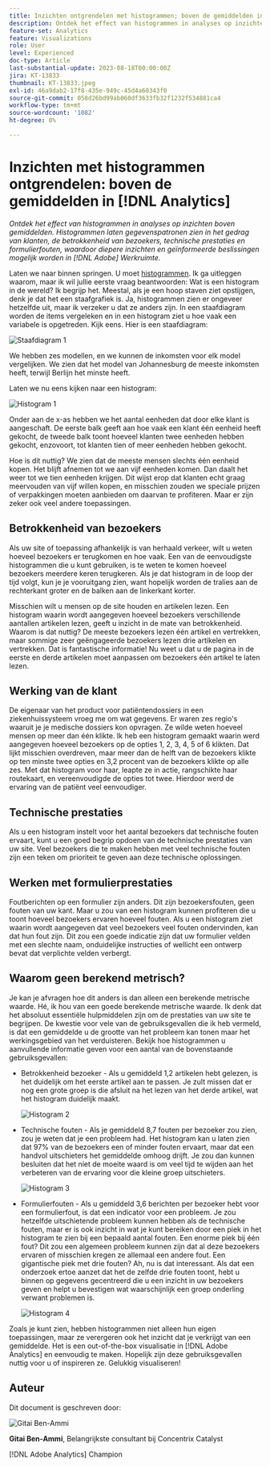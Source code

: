 ```yaml
---
title: Inzichten ontgrendelen met histogrammen; boven de gemiddelden in [!DNL Analytics]
description: Ontdek het effect van histogrammen in analyses op inzichten boven gemiddelden.
feature-set: Analytics
feature: Visualizations
role: User
level: Experienced
doc-type: Article
last-substantial-update: 2023-08-18T00:00:00Z
jira: KT-13833
thumbnail: KT-13833.jpeg
exl-id: 46a9dab2-17f8-435e-949c-45d4a60343f0
source-git-commit: 058d26bd99ab060df3633fb32f1232f534881ca4
workflow-type: tm+mt
source-wordcount: '1082'
ht-degree: 0%

---
```


# Inzichten met histogrammen ontgrendelen: boven de gemiddelden in [!DNL Analytics]

_Ontdek het effect van histogrammen in analyses op inzichten boven gemiddelden. Histogrammen laten gegevenspatronen zien in het gedrag van klanten, de betrokkenheid van bezoekers, technische prestaties en formulierfouten, waardoor diepere inzichten en geïnformeerde beslissingen mogelijk worden in [!DNL Adobe] Werkruimte._

Laten we naar binnen springen. U moet [histogrammen](https://experienceleague.adobe.com/docs/analytics/analyze/analysis-workspace/visualizations/histogram.html). Ik ga uitleggen waarom, maar ik wil jullie eerste vraag beantwoorden: Wat is een histogram in de wereld? Ik begrijp het. Meestal, als je een hoop staven ziet opstijgen, denk je dat het een staafgrafiek is. Ja, histogrammen zien er ongeveer hetzelfde uit, maar ik verzeker u dat ze anders zijn. In een staafdiagram worden de items vergeleken en in een histogram ziet u hoe vaak een variabele is opgetreden. Kijk eens. Hier is een staafdiagram:

![Staafdiagram 1](assets/bar-chart-1.png)

We hebben zes modellen, en we kunnen de inkomsten voor elk model vergelijken. We zien dat het model van Johannesburg de meeste inkomsten heeft, terwijl Berlijn het minste heeft.

Laten we nu eens kijken naar een histogram:

![Histogram 1](assets/histogram-1.png)

Onder aan de x-as hebben we het aantal eenheden dat door elke klant is aangeschaft. De eerste balk geeft aan hoe vaak een klant één eenheid heeft gekocht, de tweede balk toont hoeveel klanten twee eenheden hebben gekocht, enzovoort, tot klanten tien of meer eenheden hebben gekocht.

Hoe is dit nuttig? We zien dat de meeste mensen slechts één eenheid kopen. Het blijft afnemen tot we aan vijf eenheden komen. Dan daalt het weer tot we tien eenheden krijgen. Dit wijst erop dat klanten echt graag meervouden van vijf willen kopen, en misschien zouden we speciale prijzen of verpakkingen moeten aanbieden om daarvan te profiteren. Maar er zijn zeker ook veel andere toepassingen.

## Betrokkenheid van bezoekers

Als uw site of toepassing afhankelijk is van herhaald verkeer, wilt u weten hoeveel bezoekers er terugkomen en hoe vaak. Een van de eenvoudigste histogrammen die u kunt gebruiken, is te weten te komen hoeveel bezoekers meerdere keren terugkeren. Als je dat histogram in de loop der tijd volgt, kun je je vooruitgang zien, want hopelijk worden de tralies aan de rechterkant groter en de balken aan de linkerkant korter.

Misschien wilt u mensen op de site houden en artikelen lezen. Een histogram waarin wordt aangegeven hoeveel bezoekers verschillende aantallen artikelen lezen, geeft u inzicht in de mate van betrokkenheid. Waarom is dat nuttig? De meeste bezoekers lezen één artikel en vertrekken, maar sommige zeer geëngageerde bezoekers lezen drie artikelen en vertrekken. Dat is fantastische informatie! Nu weet u dat u de pagina in de eerste en derde artikelen moet aanpassen om bezoekers één artikel te laten lezen.

## Werking van de klant

De eigenaar van het product voor patiëntendossiers in een ziekenhuissysteem vroeg me om wat gegevens. Er waren zes regio&#39;s waaruit je je medische dossiers kon opvragen. Ze wilde weten hoeveel mensen op meer dan één klikte. Ik heb een histogram gemaakt waarin werd aangegeven hoeveel bezoekers op de opties 1, 2, 3, 4, 5 of 6 klikten. Dat lijkt misschien overdreven, maar meer dan de helft van de bezoekers klikte op ten minste twee opties en 3,2 procent van de bezoekers klikte op alle zes. Met dat histogram voor haar, leapte ze in actie, rangschikte haar routekaart, en vereenvoudigde de opties tot twee. Hierdoor werd de ervaring van de patiënt veel eenvoudiger.

## Technische prestaties

Als u een histogram instelt voor het aantal bezoekers dat technische fouten ervaart, kunt u een goed begrip opdoen van de technische prestaties van uw site. Veel bezoekers die te maken hebben met veel technische fouten zijn een teken om prioriteit te geven aan deze technische oplossingen.

## Werken met formulierprestaties

Foutberichten op een formulier zijn anders. Dit zijn bezoekersfouten, geen fouten van uw kant. Maar u zou van een histogram kunnen profiteren die u toont hoeveel bezoekers ervaren hoeveel fouten. Als u een histogram ziet waarin wordt aangegeven dat veel bezoekers veel fouten ondervinden, kan dat hun fout zijn. Dit zou een goede indicatie zijn dat uw formulier velden met een slechte naam, onduidelijke instructies of wellicht een ontwerp bevat dat verplichte velden verbergt.

## Waarom geen berekend metrisch?

Je kan je afvragen hoe dit anders is dan alleen een berekende metrische waarde. Hé, ik hou van een goede berekende metrische waarde. Ik denk dat het absoluut essentiële hulpmiddelen zijn om de prestaties van uw site te begrijpen. De kwestie voor vele van de gebruiksgevallen die ik heb vermeld, is dat een gemiddelde u de grootte van het probleem kan tonen maar het werkingsgebied van het verduisteren. Bekijk hoe histogrammen u aanvullende informatie geven voor een aantal van de bovenstaande gebruiksgevallen:

- Betrokkenheid bezoeker - Als u gemiddeld 1,2 artikelen hebt gelezen, is het duidelijk om het eerste artikel aan te passen. Je zult missen dat er nog een grote groep is die afsluit na het lezen van het derde artikel, wat het histogram duidelijk maakt.

  ![Histogram 2](assets/histogram-2.png)

- Technische fouten - Als je gemiddeld 8,7 fouten per bezoeker zou zien, zou je weten dat je een probleem had. Het histogram kan u laten zien dat 97% van de bezoekers een of minder fouten ervaart, maar dat een handvol uitschieters het gemiddelde omhoog drijft. Je zou dan kunnen besluiten dat het niet de moeite waard is om veel tijd te wijden aan het verbeteren van de ervaring voor die kleine groep uitschieters.

  ![Histogram 3](assets/histogram-3.png)

- Formulierfouten - Als u gemiddeld 3,6 berichten per bezoeker hebt voor een formulierfout, is dat een indicator voor een probleem. Je zou hetzelfde uitschietende probleem kunnen hebben als de technische fouten, maar er is ook inzicht in wat je kunt bereiken door een piek in het histogram te zien bij een bepaald aantal fouten. Een enorme piek bij één fout? Dit zou een algemeen probleem kunnen zijn dat al deze bezoekers ervaren of misschien kregen ze allemaal een andere fout. Een gigantische piek met drie fouten? Ah, nu is dat interessant. Als dat een onderzoek ertoe aanzet dat het de zelfde drie fouten toont, hebt u binnen op gegevens gecentreerd die u een inzicht in uw bezoekers geven en helpt u bevestigen wat waarschijnlijk een groep onderling verwant problemen is.

  ![Histogram 4](assets/histogram-4.png)

Zoals je kunt zien, hebben histogrammen niet alleen hun eigen toepassingen, maar ze verergeren ook het inzicht dat je verkrijgt van een gemiddelde. Het is een out-of-the-box visualisatie in [!DNL Adobe Analytics] en eenvoudig te maken. Hopelijk zijn deze gebruiksgevallen nuttig voor u of inspireren ze. Gelukkig visualiseren!

## Auteur

Dit document is geschreven door:

![Gitai Ben-Ammi](assets/gitai-headshot.png)

**Gitai Ben-Ammi**, Belangrijkste consultant bij Concentrix Catalyst

[!DNL Adobe Analytics] Champion
